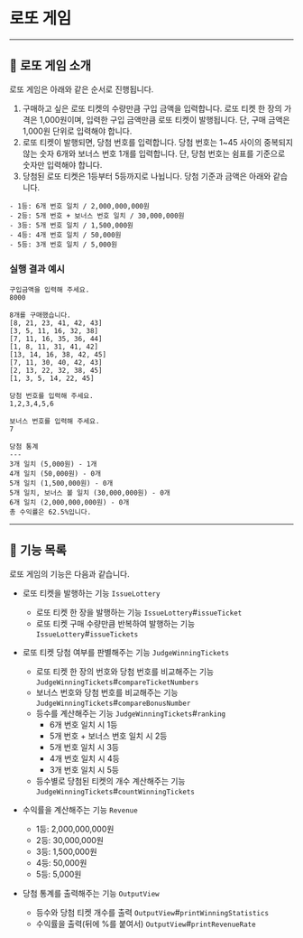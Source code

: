 # 로또 게임

---

## 🚀 로또 게임 소개

로또 게임은 아래와 같은 순서로 진행됩니다.


1. 구매하고 싶은 로또 티켓의 수량만큼 구입 금액을 입력합니다. 로또 티켓 한 장의 가격은 1,000원이며, 입력한 구입 금액만큼 로또 티켓이 발행됩니다. 단, 구매 금액은 1,000원 단위로 입력해야 합니다.
2. 로또 티켓이 발행되면, 당첨 번호를 입력합니다. 당첨 번호는 1~45 사이의 중복되지 않는 숫자 6개와 보너스 번호 1개를 입력합니다. 단, 당첨 번호는 쉼표를 기준으로 숫자만 입력해야 합니다.
3.  당첨된 로또 티켓은 1등부터 5등까지로 나뉩니다. 당첨 기준과 금액은 아래와 같습니다.
```
- 1등: 6개 번호 일치 / 2,000,000,000원
- 2등: 5개 번호 + 보너스 번호 일치 / 30,000,000원
- 3등: 5개 번호 일치 / 1,500,000원
- 4등: 4개 번호 일치 / 50,000원
- 5등: 3개 번호 일치 / 5,000원
```

### 실행 결과 예시

```
구입금액을 입력해 주세요.
8000

8개를 구매했습니다.
[8, 21, 23, 41, 42, 43] 
[3, 5, 11, 16, 32, 38] 
[7, 11, 16, 35, 36, 44] 
[1, 8, 11, 31, 41, 42] 
[13, 14, 16, 38, 42, 45] 
[7, 11, 30, 40, 42, 43] 
[2, 13, 22, 32, 38, 45] 
[1, 3, 5, 14, 22, 45]

당첨 번호를 입력해 주세요.
1,2,3,4,5,6

보너스 번호를 입력해 주세요.
7

당첨 통계
---
3개 일치 (5,000원) - 1개
4개 일치 (50,000원) - 0개
5개 일치 (1,500,000원) - 0개
5개 일치, 보너스 볼 일치 (30,000,000원) - 0개
6개 일치 (2,000,000,000원) - 0개
총 수익률은 62.5%입니다.
```

---

## 🎯 기능 목록

로또 게임의 기능은 다음과 같습니다.

- 로또 티켓을 발행하는 기능 `IssueLottery`
  - 로또 티켓 한 장을 발행하는 기능 `IssueLottery`#`issueTicket`
  - 로또 티켓 구매 수량만큼 반복하여 발행하는 기능 `IssueLottery`#`issueTickets`

- 로또 티켓 당첨 여부를 판별해주는 기능 `JudgeWinningTickets`
  - 로또 티켓 한 장의 번호와 당첨 번호를 비교해주는 기능 `JudgeWinningTickets`#`compareTicketNumbers`
  - 보너스 번호와 당첨 번호를 비교해주는 기능 `JudgeWinningTickets`#`compareBonusNumber`
  - 등수를 계산해주는 기능 `JudgeWinningTickets`#`ranking`
    - 6개 번호 일치 시 1등
    - 5개 번호 + 보너스 번호 일치 시 2등
    - 5개 번호 일치 시 3등
    - 4개 번호 일치 시 4등
    - 3개 번호 일치 시 5등
  - 등수별로 당첨된 티켓의 개수 계산해주는 기능 `JudgeWinningTickets`#`countWinningTickets`

- 수익률을 계산해주는 기능 `Revenue`
  - 1등: 2,000,000,000원
  - 2등: 30,000,000원
  - 3등: 1,500,000원
  - 4등: 50,000원
  - 5등: 5,000원

- 당첨 통계를 출력해주는 기능 `OutputView`
  - 등수와 당첨 티켓 개수를 출력 `OutputView`#`printWinningStatistics`
  - 수익률을 출력(뒤에 %를 붙여서) `OutputView`#`printRevenueRate`
